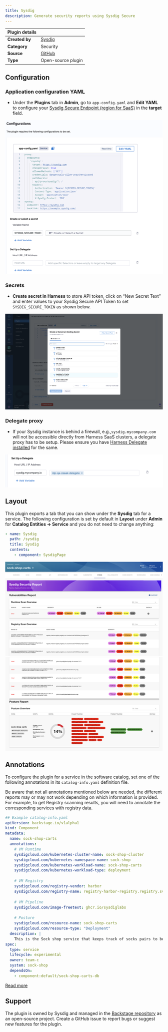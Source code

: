 ```yaml
---
title: Sysdig
description: Generate security reports using Sysdig Secure
---
```


| Plugin details |                                                                                |
| -------------- | ------------------------------------------------------------------------------ |
| **Created by** | [Sysdig](https://sysdig.com/)                                                  |
| **Category**   | Security                                                                       |
| **Source**     | [GitHub](https://github.com/sysdiglabs/backstage-plugin-sysdig)                |
| **Type**       | Open-source plugin                                                             |


## Configuration

### Application configuration YAML

- Under the **Plugins** tab in **Admin**, go to `app-config.yaml` and **Edit YAML** to configure your [Sysdig Secure Endpoint (region for SaaS)](https://docs.sysdig.com/en/docs/administration/saas-regions-and-ip-ranges/) in the **target** field.

![](./static/sysdig-configuration.png)

### Secrets

- **Create secret in Harness** to store API token, click on “New Secret Text” and enter values to your Sysdig Secure API Token to set `SYSDIG_SECURE_TOKEN` as shown below.

![](./static/create-secret-sq.png)

### Delegate proxy

- If your Sysdig instance is behind a firewall, e.g.,`sysdig.mycompany.com` will not be accessible directly from Harness SaaS clusters, a delegate proxy has to be setup. Please ensure you have [Harness Delegate installed](https://developer.harness.io/docs/platform/delegates/install-delegates/overview) for the same. 

![](./static/sysdig-delegate.png)

## Layout

This plugin exports a tab that you can show under the **Sysdig** tab for a service. The following configuration is set by default in **Layout** under **Admin** for **Catalog Entities -> Service** and you do not need to change anything:

```YAML
- name: Sysdig
  path: /sysdig
  title: Sysdig
  contents:
    - component: SysdigPage
```

![](./static/sysdig-1.png)
![](./static/sysdig-2.png)

## Annotations

To configure the plugin for a service in the software catalog, set one of the following annotations in its `catalog-info.yaml` definition file.

Be aware that not all annotations mentioned below are needed, the different reports may or may not work depending on which information is provided. For example, to get Registry scanning results, you will need to annotate the corresponding services with registry data.

```YAML
## Example catalog-info.yaml
apiVersion: backstage.io/v1alpha1
kind: Component
metadata:
  name: sock-shop-carts
  annotations:
    # VM Runtime
    sysdigcloud.com/kubernetes-cluster-name: sock-shop-cluster
    sysdigcloud.com/kubernetes-namespace-name: sock-shop
    sysdigcloud.com/kubernetes-workload-name: sock-shop-carts
    sysdigcloud.com/kubernetes-workload-type: deployment

    # VM Registry
    sysdigcloud.com/registry-vendor: harbor
    sysdigcloud.com/registry-name: registry-harbor-registry.registry.svc.cluster.local:5443

    # VM Pipeline
    sysdigcloud.com/image-freetext: ghcr.io/sysdiglabs
    
    # Posture
    sysdigcloud.com/resource-name: sock-shop-carts
    sysdigcloud.com/resource-type: "Deployment"
  description: |
    This is the Sock shop service that keeps track of socks pairs to be purchased.
spec:
  type: service
  lifecycle: experimental
  owner: team-c
  system: sock-shop
  dependsOn:
    - component:default/sock-shop-carts-db
```

[Read more](https://github.com/sysdiglabs/backstage-plugin-sysdig/blob/main/src/lib/annotations.ts)

## Support

The plugin is owned by Sysdig and managed in the [Backstage repository](https://github.com/sysdiglabs/backstage-plugin-sysdig) as an open-source project. Create a GitHub issue to report bugs or suggest new features for the plugin.
